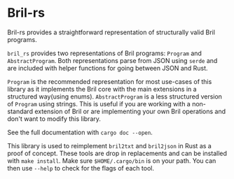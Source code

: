 # Bril-rs

Bril-rs provides a straightforward representation of structurally valid Bril programs.

`bril_rs` provides two representations of Bril programs: `Program` and `AbstractProgram`. Both representations parse from JSON using `serde` and are included with helper functions for going between JSON and Rust.

`Program` is the recommended representation for most use-cases of this library as it implements the Bril core with the main extensions in a structured way(using enums). `AbstractProgram` is a less structured version of `Program` using strings. This is useful if you are working with a non-standard extension of Bril or are implementing your own Bril operations and don't want to modify this library.

See the full documentation with `cargo doc --open`.

This library is used to reimplement `bril2txt` and `bril2json` in Rust as a proof of concept. These tools are drop in replacements and can be installed with `make install`. Make sure `$HOME/.cargo/bin` is on your path. You can then use `--help` to check for the flags of each tool.

